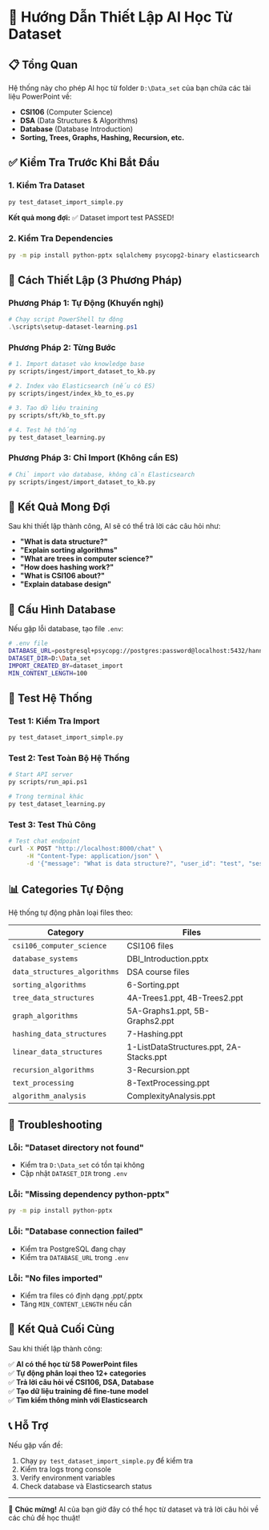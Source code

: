 # 🚀 Hướng Dẫn Thiết Lập AI Học Từ Dataset

## 📋 Tổng Quan

Hệ thống này cho phép AI học từ folder `D:\Data_set` của bạn chứa các tài liệu PowerPoint về:
- **CSI106** (Computer Science)
- **DSA** (Data Structures & Algorithms) 
- **Database** (Database Introduction)
- **Sorting, Trees, Graphs, Hashing, Recursion, etc.**

## ✅ Kiểm Tra Trước Khi Bắt Đầu

### 1. Kiểm Tra Dataset
```bash
py test_dataset_import_simple.py
```
**Kết quả mong đợi:** ✅ Dataset import test PASSED!

### 2. Kiểm Tra Dependencies
```bash
py -m pip install python-pptx sqlalchemy psycopg2-binary elasticsearch fastapi uvicorn
```

## 🚀 Cách Thiết Lập (3 Phương Pháp)

### Phương Pháp 1: Tự Động (Khuyến nghị)

```powershell
# Chạy script PowerShell tự động
.\scripts\setup-dataset-learning.ps1
```

### Phương Pháp 2: Từng Bước

```bash
# 1. Import dataset vào knowledge base
py scripts/ingest/import_dataset_to_kb.py

# 2. Index vào Elasticsearch (nếu có ES)
py scripts/ingest/index_kb_to_es.py

# 3. Tạo dữ liệu training
py scripts/sft/kb_to_sft.py

# 4. Test hệ thống
py test_dataset_learning.py
```

### Phương Pháp 3: Chỉ Import (Không cần ES)

```bash
# Chỉ import vào database, không cần Elasticsearch
py scripts/ingest/import_dataset_to_kb.py
```

## 🎯 Kết Quả Mong Đợi

Sau khi thiết lập thành công, AI sẽ có thể trả lời các câu hỏi như:

- **"What is data structure?"**
- **"Explain sorting algorithms"** 
- **"What are trees in computer science?"**
- **"How does hashing work?"**
- **"What is CSI106 about?"**
- **"Explain database design"**

## 🔧 Cấu Hình Database

Nếu gặp lỗi database, tạo file `.env`:

```bash
# .env file
DATABASE_URL=postgresql+psycopg://postgres:password@localhost:5432/hannah_ai_db
DATASET_DIR=D:\Data_set
IMPORT_CREATED_BY=dataset_import
MIN_CONTENT_LENGTH=100
```

## 🧪 Test Hệ Thống

### Test 1: Kiểm Tra Import
```bash
py test_dataset_import_simple.py
```

### Test 2: Test Toàn Bộ Hệ Thống
```bash
# Start API server
py scripts/run_api.ps1

# Trong terminal khác
py test_dataset_learning.py
```

### Test 3: Test Thủ Công
```bash
# Test chat endpoint
curl -X POST "http://localhost:8000/chat" \
     -H "Content-Type: application/json" \
     -d '{"message": "What is data structure?", "user_id": "test", "session_id": "test"}'
```

## 📊 Categories Tự Động

Hệ thống tự động phân loại files theo:

| Category | Files |
|----------|-------|
| `csi106_computer_science` | CSI106 files |
| `database_systems` | DBI_Introduction.pptx |
| `data_structures_algorithms` | DSA course files |
| `sorting_algorithms` | 6-Sorting.ppt |
| `tree_data_structures` | 4A-Trees1.ppt, 4B-Trees2.ppt |
| `graph_algorithms` | 5A-Graphs1.ppt, 5B-Graphs2.ppt |
| `hashing_data_structures` | 7-Hashing.ppt |
| `linear_data_structures` | 1-ListDataStructures.ppt, 2A-Stacks.ppt |
| `recursion_algorithms` | 3-Recursion.ppt |
| `text_processing` | 8-TextProcessing.ppt |
| `algorithm_analysis` | ComplexityAnalysis.ppt |

## 🚨 Troubleshooting

### Lỗi: "Dataset directory not found"
- Kiểm tra `D:\Data_set` có tồn tại không
- Cập nhật `DATASET_DIR` trong `.env`

### Lỗi: "Missing dependency python-pptx"
```bash
py -m pip install python-pptx
```

### Lỗi: "Database connection failed"
- Kiểm tra PostgreSQL đang chạy
- Kiểm tra `DATABASE_URL` trong `.env`

### Lỗi: "No files imported"
- Kiểm tra files có định dạng .ppt/.pptx
- Tăng `MIN_CONTENT_LENGTH` nếu cần

## 🎉 Kết Quả Cuối Cùng

Sau khi thiết lập thành công:

✅ **AI có thể học từ 58 PowerPoint files**  
✅ **Tự động phân loại theo 12+ categories**  
✅ **Trả lời câu hỏi về CSI106, DSA, Database**  
✅ **Tạo dữ liệu training để fine-tune model**  
✅ **Tìm kiếm thông minh với Elasticsearch**  

## 📞 Hỗ Trợ

Nếu gặp vấn đề:

1. Chạy `py test_dataset_import_simple.py` để kiểm tra
2. Kiểm tra logs trong console
3. Verify environment variables
4. Check database và Elasticsearch status

---

🎊 **Chúc mừng!** AI của bạn giờ đây có thể học từ dataset và trả lời câu hỏi về các chủ đề học thuật!
